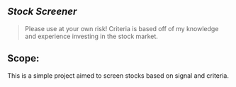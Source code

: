 ## _Stock Screener_ 

> Please use at your own risk! Criteria is based off of my knowledge and experience investing in the stock market. 

## Scope:
This is a simple project aimed to screen stocks based on signal and criteria. 
